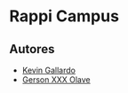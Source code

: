 # Rappi Campus
## Autores
- [Kevin Gallardo](https://github.com/Kevin2606)
- [Gerson XXX Olave](https://github.com/gersonhdz8)

